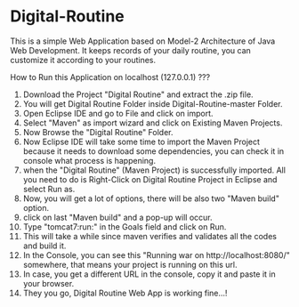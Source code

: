 # Digital-Routine
This is a simple Web Application based on Model-2 Architecture of Java Web Development. It keeps records of your daily routine, you can customize it according to your routines.

How to Run this Application on localhost (127.0.0.1) ???

1) Download the Project "Digital Routine" and extract the .zip file.
2) You will get Digital Routine Folder inside Digital-Routine-master Folder.
3) Open Eclipse IDE and go to File and click on import.
4) Select "Maven" as import wizard and click on Existing Maven Projects.
5) Now Browse the "Digital Routine" Folder.
6) Now Eclipse IDE will take some time to import the Maven Project because it needs to download some dependencies, you can check
   it in console what process is happening.
7) when the "Digital Routine" (Maven Project) is successfully imported. All you need to do is Right-Click on Digital Routine Project in
   Eclipse and select Run as.
8) Now, you will get a lot of options, there will be also two "Maven build" option.
9) click on last "Maven build" and a pop-up will occur.
10) Type "tomcat7:run:" in the Goals field and click on Run.
11) This will take a while since maven verifies and validates all the codes and build it.
12) In the Console, you can see this "Running war on http://localhost:8080/" somewhere, that means your project is running on this url.
13) In case, you get a different URL in the console, copy it and paste it in your browser.
14) They you go, Digital Routine Web App is working fine...!

